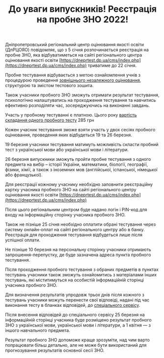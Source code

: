 ﻿---
title: До уваги випускників! Реєстрація на пробне ЗНО 2022!
---

Дніпропетровський регіональний центр оцінювання якості освіти (ДпРЦОЯО) повідомляє, що з 5 січня розпочинається реєстрація на пробне ЗНО, яка відбуватиметься на сайті регіонального центра оцінювання якості освіти [https://dneprtest.dp.ua/cms/index.php](https://dneprtest.dp.ua/cms/index.php) триватиме до 22 січня.

Пробне тестування відбувається з метою ознайомлення учнів з процедурою проведення [зовнішнього незалежного оцінювання](https://osvita.ua/test/), структурою та змістом тестового зошита.

Також учасники пробного ЗНО зможуть отримати результат тестування, психологічно налаштуватись на проходження тестування та навчитись ефективно розподіляти час, зосереджуючись на виконанні завдань.

Участь у пробному тестуванні є платною. Цього року [вартість складання одного пробного тесту](https://osvita.ua/test/85244/) 285 грн

Кожен учасник тестування зможе взяти участь у двох сесіях пробного оцінювання, проведення яких відбудеться 19 та 26 березня.

19 березня учасники тестування матимуть можливість скласти пробний тест з української мови або української мови і літератури.

26 березня випускники зможуть пройти пробне тестування з одного предмета на вибір – історії України, математики, біології, географії, фізики, хімії, а також з іноземних мов (англійської, іспанської, німецької або французької).

Для реєстрації кожному учаснику необхідно заповнити реєстраційну картку учасника пробного ЗНО на сайті регіонального центру оцінювання якості освіти [https://dneprtest.dp.ua/cms/index.php](https://dneprtest.dp.ua/cms/index.php)

Після цього регіональним центром буде надано логін і PIN-код для входу на інформаційну сторінку учасника пробного ЗНО.

Також не пізніше 25 січня необхідно оплатити обрані тестування через систему онлайн-оплат на сайті регіонального центру або в банку. Реєстрація для проходження тестування відбудеться лише після успішної оплати.

Не пізніше 10 березня на персональну сторінку учасники отримають запрошення-перепустку, де буде зазначена адреса пункта пробного тестування.

Після проходження пробного тестування з обраних предметів в пунктах тестувань учасники також зможуть ознайомитись з матеріалами інших тестувань, які міститимуться на особистій інформаційній сторінці учасника пробного ЗНО.

Для визначення результатів упродовж трьох днів після кожного з тестувань учасники можуть перенести свої відповіді, надані під час виконання тесту в бланках відповідей, до [спеціального сервісу](https://zno.testportal.com.ua/pzno/login).

Після внесення відповідей до спеціального сервісу 25 березня на інформаційній сторінці учасника буде розміщено результат пробного ЗНО з української мови, української мови і літератури, а 1 квітня — з іншого навчального предмета.

Результат пробного ЗНО допоможе краще зрозуміти, над чим варто попрацювати більш детально, але не може бути використаний для прогнозування результатів основної сесії ЗНО.
